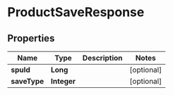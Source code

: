 

# ProductSaveResponse


## Properties

Name | Type | Description | Notes
------------ | ------------- | ------------- | -------------
**spuId** | **Long** |  |  [optional]
**saveType** | **Integer** |  |  [optional]



